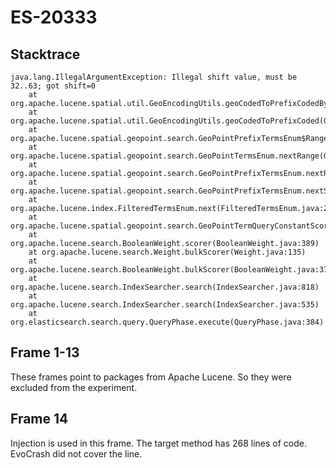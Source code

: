 # ES-20333

## Stacktrace

```
java.lang.IllegalArgumentException: Illegal shift value, must be 32..63; got shift=0
    at org.apache.lucene.spatial.util.GeoEncodingUtils.geoCodedToPrefixCodedBytes(GeoEncodingUtils.java:114)
    at org.apache.lucene.spatial.util.GeoEncodingUtils.geoCodedToPrefixCoded(GeoEncodingUtils.java:92)
    at org.apache.lucene.spatial.geopoint.search.GeoPointPrefixTermsEnum$Range.fillBytesRef(GeoPointPrefixTermsEnum.java:234)
    at org.apache.lucene.spatial.geopoint.search.GeoPointTermsEnum.nextRange(GeoPointTermsEnum.java:71)
    at org.apache.lucene.spatial.geopoint.search.GeoPointPrefixTermsEnum.nextRange(GeoPointPrefixTermsEnum.java:169)
    at org.apache.lucene.spatial.geopoint.search.GeoPointPrefixTermsEnum.nextSeekTerm(GeoPointPrefixTermsEnum.java:188)
    at org.apache.lucene.index.FilteredTermsEnum.next(FilteredTermsEnum.java:212)
    at org.apache.lucene.spatial.geopoint.search.GeoPointTermQueryConstantScoreWrapper$1.scorer(GeoPointTermQueryConstantScoreWrapper.java:103)
    at org.apache.lucene.search.BooleanWeight.scorer(BooleanWeight.java:389)
    at org.apache.lucene.search.Weight.bulkScorer(Weight.java:135)
    at org.apache.lucene.search.BooleanWeight.bulkScorer(BooleanWeight.java:370)
    at org.apache.lucene.search.IndexSearcher.search(IndexSearcher.java:818)
    at org.apache.lucene.search.IndexSearcher.search(IndexSearcher.java:535)
    at org.elasticsearch.search.query.QueryPhase.execute(QueryPhase.java:384)
```

## Frame 1-13
These frames point to packages from Apache Lucene. So they were excluded from the experiment.

## Frame 14
Injection is used in this frame.
The target method has 268 lines of code. EvoCrash did not cover the line.